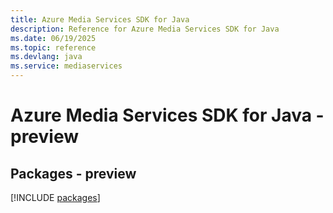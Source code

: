 ```yaml
---
title: Azure Media Services SDK for Java
description: Reference for Azure Media Services SDK for Java
ms.date: 06/19/2025
ms.topic: reference
ms.devlang: java
ms.service: mediaservices
---
```

# Azure Media Services SDK for Java - preview
## Packages - preview
[!INCLUDE [packages](media-services-index.md)]